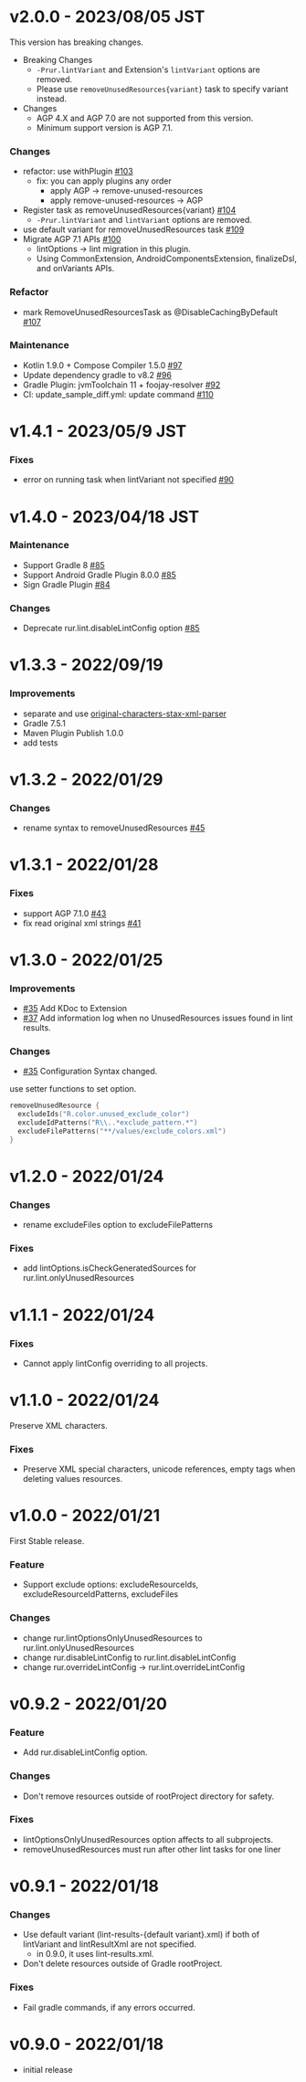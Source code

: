 # v2.0.0 - 2023/08/05 JST

This version has breaking changes.

* Breaking Changes
  * `-Prur.lintVariant` and Extension's `lintVariant` options are removed.
  * Please use `removeUnusedResources{variant}` task to specify variant instead.
* Changes
  * AGP 4.X and AGP 7.0 are not supported from this version.
  * Minimum support version is AGP 7.1.

### Changes

* refactor: use
  withPlugin [#103](https://github.com/irgaly/android-remove-unused-resources-plugin/pull/103)
  * fix: you can apply plugins any order
    * apply AGP -> remove-unused-resources
    * apply remove-unused-resources -> AGP
* Register task as
  removeUnusedResources{variant} [#104](https://github.com/irgaly/android-remove-unused-resources-plugin/pull/104)
  * `-Prur.lintVariant` and `lintVariant` options are removed.
* use default variant for removeUnusedResources
  task [#109](https://github.com/irgaly/android-remove-unused-resources-plugin/pull/109)
* Migrate AGP 7.1
  APIs [#100](https://github.com/irgaly/android-remove-unused-resources-plugin/pull/97)
  * lintOptions -> lint migration in this plugin.
  * Using CommonExtension, AndroidComponentsExtension, finalizeDsl, and onVariants APIs.

### Refactor

* mark RemoveUnusedResourcesTask as
  @DisableCachingByDefault [#107](https://github.com/irgaly/android-remove-unused-resources-plugin/pull/107)

### Maintenance

* Kotlin 1.9.0 + Compose Compiler
  1.5.0 [#97](https://github.com/irgaly/android-remove-unused-resources-plugin/pull/97)
* Update dependency gradle to
  v8.2 [#96](https://github.com/irgaly/android-remove-unused-resources-plugin/pull/96)
* Gradle Plugin: jvmToolchain 11 +
  foojay-resolver [#92](https://github.com/irgaly/android-remove-unused-resources-plugin/pull/92)
* CI: update_sample_diff.yml: update
  command [#110](https://github.com/irgaly/android-remove-unused-resources-plugin/pull/110)

# v1.4.1 - 2023/05/9 JST

### Fixes

* error on running task when lintVariant not
  specified [#90](https://github.com/irgaly/android-remove-unused-resources-plugin/pull/90)

# v1.4.0 - 2023/04/18 JST

### Maintenance

* Support Gradle 8 [#85](https://github.com/irgaly/android-remove-unused-resources-plugin/pull/85)
* Support Android Gradle Plugin
  8.0.0 [#85](https://github.com/irgaly/android-remove-unused-resources-plugin/pull/85)
* Sign Gradle Plugin [#84](https://github.com/irgaly/android-remove-unused-resources-plugin/pull/84)

### Changes

* Deprecate rur.lint.disableLintConfig
  option [#85](https://github.com/irgaly/android-remove-unused-resources-plugin/pull/85)

# v1.3.3 - 2022/09/19

### Improvements

* separate and
  use [original-characters-stax-xml-parser](https://github.com/irgaly/original-characters-stax-xml-parser)
* Gradle 7.5.1
* Maven Plugin Publish 1.0.0
* add tests

# v1.3.2 - 2022/01/29

### Changes

* rename syntax to
  removeUnusedResources [#45](https://github.com/irgaly/android-remove-unused-resources-plugin/pull/45)

# v1.3.1 - 2022/01/28

### Fixes

* support AGP 7.1.0 [#43](https://github.com/irgaly/android-remove-unused-resources-plugin/pull/43)
* fix read original xml
  strings [#41](https://github.com/irgaly/android-remove-unused-resources-plugin/pull/41)

# v1.3.0 - 2022/01/25

### Improvements

* [#35](https://github.com/irgaly/android-remove-unused-resources-plugin/pull/35) Add KDoc to
  Extension
* [#37](https://github.com/irgaly/android-remove-unused-resources-plugin/pull/37) Add information
  log when no UnusedResources issues found in lint results.

### Changes

* [#35](https://github.com/irgaly/android-remove-unused-resources-plugin/pull/35) Configuration
  Syntax changed.

use setter functions to set option.

```kotlin
removeUnusedResource {
  excludeIds("R.color.unused_exclude_color")
  excludeIdPatterns("R\\..*exclude_pattern.*")
  excludeFilePatterns("**/values/exclude_colors.xml")
}
```

# v1.2.0 - 2022/01/24

### Changes

* rename excludeFiles option to excludeFilePatterns

### Fixes

* add lintOptions.isCheckGeneratedSources for rur.lint.onlyUnusedResources

# v1.1.1 - 2022/01/24

### Fixes

* Cannot apply lintConfig overriding to all projects.

# v1.1.0 - 2022/01/24

Preserve XML characters.

### Fixes

* Preserve XML special characters, unicode references, empty tags when deleting values resources.

# v1.0.0 - 2022/01/21

First Stable release.

### Feature

* Support exclude options: excludeResourceIds, excludeResourceIdPatterns, excludeFiles

### Changes

* change rur.lintOptionsOnlyUnusedResources to rur.lint.onlyUnusedResources
* change rur.disableLintConfig to rur.lint.disableLintConfig
* change rur.overrideLintConfig -> rur.lint.overrideLintConfig

# v0.9.2 - 2022/01/20

### Feature

* Add rur.disableLintConfig option.

### Changes

* Don't remove resources outside of rootProject directory for safety.

### Fixes

* lintOptionsOnlyUnusedResources option affects to all subprojects.
* removeUnusedResources must run after other lint tasks for one liner

# v0.9.1 - 2022/01/18

### Changes

* Use default variant (lint-results-{default variant}.xml) if both of lintVariant and lintResultXml
  are not specified.
  * in 0.9.0, it uses lint-results.xml.
* Don't delete resources outside of Gradle rootProject.

### Fixes

* Fail gradle commands, if any errors occurred.

# v0.9.0 - 2022/01/18

* initial release
